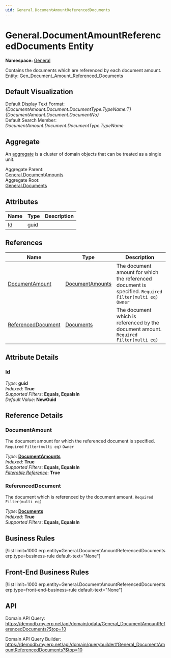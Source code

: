 ```yaml
---
uid: General.DocumentAmountReferencedDocuments
---
```

# General.DocumentAmountReferencedDocuments Entity

**Namespace:** [General](General.md)  

Contains the documents which are referenced by each document amount. Entity: Gen_Document_Amount_Referenced_Documents

## Default Visualization
Default Display Text Format:  
_{DocumentAmount.Document.DocumentType.TypeName:T} {DocumentAmount.Document.DocumentNo}_  
Default Search Member:  
_DocumentAmount.Document.DocumentType.TypeName_  

## Aggregate
An [aggregate](https://docs.erp.net/tech/advanced/concepts/aggregates.html) is a cluster of domain objects that can be treated as a single unit.  

Aggregate Parent:  
[General.DocumentAmounts](General.DocumentAmounts.md)  
Aggregate Root:  
[General.Documents](General.Documents.md)  

## Attributes

| Name | Type | Description |
| ---- | ---- | --- |
| [Id](General.DocumentAmountReferencedDocuments.md#id) | guid |  

## References

| Name | Type | Description |
| ---- | ---- | --- |
| [DocumentAmount](General.DocumentAmountReferencedDocuments.md#documentamount) | [DocumentAmounts](General.DocumentAmounts.md) | The document amount for which the referenced document is specified. `Required` `Filter(multi eq)` `Owner` |
| [ReferencedDocument](General.DocumentAmountReferencedDocuments.md#referenceddocument) | [Documents](General.Documents.md) | The document which is referenced by the document amount. `Required` `Filter(multi eq)` |


## Attribute Details

### Id

_Type_: **guid**  
_Indexed_: **True**  
_Supported Filters_: **Equals, EqualsIn**  
_Default Value_: **NewGuid**  


## Reference Details

### DocumentAmount

The document amount for which the referenced document is specified. `Required` `Filter(multi eq)` `Owner`

_Type_: **[DocumentAmounts](General.DocumentAmounts.md)**  
_Indexed_: **True**  
_Supported Filters_: **Equals, EqualsIn**  
_[Filterable Reference](https://docs.erp.net/dev/domain-api/filterable-references.html)_: **True**  

### ReferencedDocument

The document which is referenced by the document amount. `Required` `Filter(multi eq)`

_Type_: **[Documents](General.Documents.md)**  
_Indexed_: **True**  
_Supported Filters_: **Equals, EqualsIn**  



## Business Rules

[!list limit=1000 erp.entity=General.DocumentAmountReferencedDocuments erp.type=business-rule default-text="None"]

## Front-End Business Rules

[!list limit=1000 erp.entity=General.DocumentAmountReferencedDocuments erp.type=front-end-business-rule default-text="None"]

## API

Domain API Query:
<https://demodb.my.erp.net/api/domain/odata/General_DocumentAmountReferencedDocuments?$top=10>

Domain API Query Builder:
<https://demodb.my.erp.net/api/domain/querybuilder#General_DocumentAmountReferencedDocuments?$top=10>


